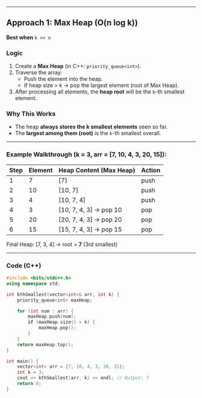 
---

## Approach 1: Max Heap (O(n log k))
**Best when** `k << n`

### Logic
1. Create a **Max Heap** (in C++: `priority_queue<int>`).
2. Traverse the array:
   - Push the element into the heap.
   - If heap size > k → pop the largest element (root of Max Heap).
3. After processing all elements, the **heap root** will be the `k`-th smallest element.

### Why This Works
- The heap **always stores the k smallest elements** seen so far.
- The **largest among them (root)** is the `k`-th smallest overall.

---

### Example Walkthrough (k = 3, arr = [7, 10, 4, 3, 20, 15]):

| Step | Element | Heap Content (Max Heap) | Action |
|------|---------|------------------------|--------|
| 1    | 7       | [7]                    | push   |
| 2    | 10      | [10, 7]                | push   |
| 3    | 4       | [10, 7, 4]             | push   |
| 4    | 3       | [10, 7, 4, 3] → pop 10 | pop    |
| 5    | 20      | [20, 7, 4, 3] → pop 20 | pop    |
| 6    | 15      | [15, 7, 4, 3] → pop 15 | pop    |

Final Heap: [7, 3, 4] → root = **7** (3rd smallest)

---

### Code (C++)
```cpp
#include <bits/stdc++.h>
using namespace std;

int kthSmallest(vector<int>& arr, int k) {
    priority_queue<int> maxHeap;

    for (int num : arr) {
        maxHeap.push(num);
        if (maxHeap.size() > k) {
            maxHeap.pop();
        }
    }
    return maxHeap.top();
}

int main() {
    vector<int> arr = {7, 10, 4, 3, 20, 15};
    int k = 3;
    cout << kthSmallest(arr, k) << endl; // Output: 7
    return 0;
}
